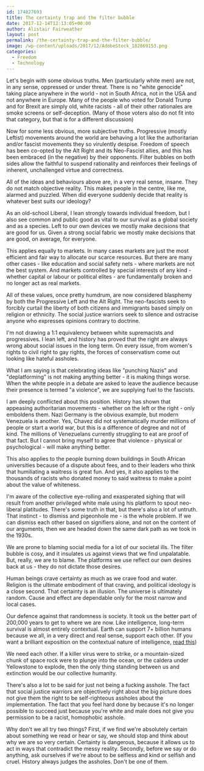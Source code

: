 ```yaml
---
id: 174827693
title: The certainty trap and the filter bubble
date: 2017-12-14T12:13:05+00:00
author: Alistair Fairweather
layout: post
permalink: /the-certainty-trap-and-the-filter-bubble/
image: /wp-content/uploads/2017/12/AdobeStock_182869153.png
categories:
  - Freedom
  - Technology
---
```

Let's begin with some obvious truths. Men (particularly white men) are not, in any sense, oppressed or under threat. There is no "white genocide" taking place anywhere in the world - not in South Africa, not in the USA and not anywhere in Europe. Many of the people who voted for Donald Trump and for Brexit are simply old, white racists - all of their other rationales are smoke screens or self-deception. (Many of those voters also do not fit into that category, but that is for a different discussion)

Now for some less obvious, more subjective truths. Progressive (mostly Leftist) movements around the world are behaving a lot like the authoritarian and/or fascist movements they so virulently despise. Freedom of speech has been co-opted by the Alt Right and its Neo-Fascist allies, and this has been embraced (in the negative) by their opponents. Filter bubbles on both sides allow the faithful to suspend rationality and reinforces their feelings of inherent, unchallenged virtue and correctness.

All of the ideas and behaviours above are, in a very real sense, insane. They do not match objective reality. This makes people in the centre, like me, alarmed and puzzled. When did everyone suddenly decide that reality is whatever best suits our ideology?

As an old-school Liberal, I lean strongly towards individual freedom, but I also see common and public good as vital to our survival as a global society and as a species. Left to our own devices we mostly make decisions that are good for us. Given a strong social fabric we mostly make decisions that are good, on average, for everyone.

This applies equally to markets. In many cases markets are just the most efficient and fair way to allocate our scarce resources. But there are many other cases - like education and social safety nets - where markets are not the best system. And markets controlled by special interests of any kind - whether capital or labour or political elites - are fundamentally broken and no longer act as real markets.

All of these values, once pretty humdrum, are now considered blasphemy by both the Progressive Left and the Alt Right. The neo-fascists seek to forcibly curtail the liberty of both citizens and immigrants based simply on religion or ethnicity. The social justice warriors seek to silence and ostracise anyone who expresses opinions contrary to doctrine.

I'm not drawing a 1:1 equivalency between white supremacists and progressives. I lean left, and history has proved that the right are always wrong about social issues in the long term. On every issue, from women's rights to civil right to gay rights, the forces of conservatism come out looking like hateful assholes.

What I am saying is that celebrating ideas like "punching Nazis" and "deplatforming" is not making anything better - it is making things worse. When the white people in a debate are asked to leave the audience because their presence is termed "a violence", we are supplying fuel to the fascists.

I am deeply conflicted about this position. History has shown that appeasing authoritarian movements - whether on the left or the right - only emboldens them. Nazi Germany is the obvious example, but modern Venezuela is another. Yes, Chavez did not systematically murder millions of people or start a world war, but this is a difference of degree and not of kind. The millions of Venezuelans currently struggling to eat are proof of that fact. But I cannot bring myself to agree that violence - physical or psychological - will make anything better.

This also applies to the people burning down buildings in South African universities because of a dispute about fees, and to their leaders who think that humiliating a waitress is great fun. And yes, it also applies to the thousands of racists who donated money to said waitress to make a point about the value of whiteness.

I'm aware of the collective eye-rolling and exasperated sighing that will result from another privileged white male using his platform to spout neo-liberal platitudes. There's some truth in that, but there's also a lot of untruth. That instinct - to dismiss and pigeonhole me - is the whole problem. If we can dismiss each other based on signifiers alone, and not on the content of our arguments, then we are headed down the same dark path as we took in the 1930s.

We are prone to blaming social media for a lot of our societal ills. The filter bubble is cosy, and it insulates us against views that we find unpalatable. But, really, we are to blame. The platforms we use reflect our own desires back at us - they do not dictate those desires.

Human beings crave certainty as much as we crave food and water. Religion is the ultimate embodiment of that craving, and political ideology is a close second. That certainty is an illusion. The universe is ultimately random. Cause and effect are dependable only for the most narrow and local cases.

Our defence against that randomness is society. It took us the better part of 200,000 years to get to where we are now. Like intelligence, long-term survival is almost entirely contextual. Earth can support 7+ billion humans because we all, in a very direct and real sense, support each other. (If you want a brilliant exposition on the contextual nature of intelligence, <a href="https://medium.com/@francois.chollet/the-impossibility-of-intelligence-explosion-5be4a9eda6ec">read this</a>)

We need each other. If a killer virus were to strike, or a mountain-sized chunk of space rock were to plunge into the ocean, or the caldera under Yellowstone to explode, then the only thing standing between us and extinction would be our collective humanity.

There's also a lot to be said for just not being a fucking asshole. The fact that social justice warriors are objectively right about the big picture does not give them the right to be self-righteous assholes about the implementation. The fact that you feel hard done by because it's no longer possible to succeed just because you're white and male does not give you permission to be a racist, homophobic asshole.

Why don't we all try two things? First, if we find we're absolutely certain about something we read or hear or say, we should stop and think about why we are so very certain. Certainty is dangerous, because it allows us to act in ways that contradict the messy reality. Secondly, before we say or do anything, ask ourselves if we're about to be selfless and kind or selfish and cruel. History always judges the assholes. Don't be one of them.